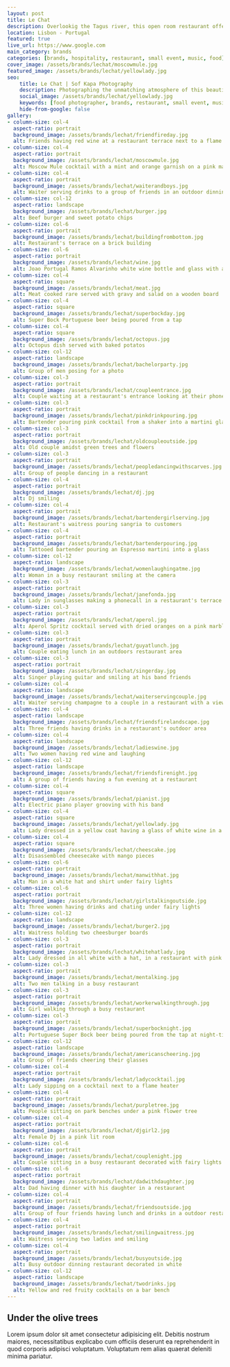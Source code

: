 ```yaml
---
layout: post
title: Le Chat
description: Overlookig the Tagus river, this open room restaurant offers great views, food and atmosphere to its customers
location: Lisbon - Portugal
featured: true
live_url: https://www.google.com
main_category: brands
categories: [brands, hospitality, restaurant, small event, music, food]
cover_image: /assets/brands/lechat/moscowmule.jpg
featured_image: /assets/brands/lechat/yellowlady.jpg
seo:
    title: Le Chat | Sof Kapa Photography
    description: Photographing the unmatching atmosphere of this beautiful open room restaurant overlooking the Tagus river
    social_image: /assets/brands/lechat/yellowlady.jpg
    keywords: [food photographer, brands, restaurant, small event, music, lisbon]
    hide-from-google: false 
gallery:
- column-size: col-4
  aspect-ratio: portrait
  background_image: /assets/brands/lechat/friendfireday.jpg
  alt: Friends having red wine at a restaurant terrace next to a flame heater
- column-size: col-4
  aspect-ratio: portrait
  background_image: /assets/brands/lechat/moscowmule.jpg
  alt: Moscow Mule cocktail with a mint and orange garnish on a pink marble bench
- column-size: col-4
  aspect-ratio: portrait
  background_image: /assets/brands/lechat/waiterandboys.jpg
  alt: Waiter serving drinks to a group of friends in an outdoor dinning area
- column-size: col-12
  aspect-ratio: landscape
  background_image: /assets/brands/lechat/burger.jpg
  alt: Beef burger and sweet potato chips
- column-size: col-6
  aspect-ratio: portrait
  background_image: /assets/brands/lechat/buildingfrombottom.jpg
  alt: Restaurant's terrace on a brick building 
- column-size: col-6
  aspect-ratio: portrait
  background_image: /assets/brands/lechat/wine.jpg
  alt: Joao Portugal Ramos Alvarinho white wine bottle and glass with a banana plant backdrop
- column-size: col-4
  aspect-ratio: square
  background_image: /assets/brands/lechat/meat.jpg
  alt: Meat cooked rare served with gravy and salad on a wooden board
- column-size: col-4
  aspect-ratio: square
  background_image: /assets/brands/lechat/superbockday.jpg
  alt: Super Bock Portuguese beer being poured from a tap 
- column-size: col-4
  aspect-ratio: square
  background_image: /assets/brands/lechat/octopus.jpg
  alt: Octopus dish served with baked potatos
- column-size: col-12
  aspect-ratio: landscape
  background_image: /assets/brands/lechat/bachelorparty.jpg
  alt: Group of men posing for a photo 
- column-size: col-3
  aspect-ratio: portrait
  background_image: /assets/brands/lechat/coupleentrance.jpg
  alt: Couple waiting at a restaurant's entrance looking at their phones 
- column-size: col-3
  aspect-ratio: portrait
  background_image: /assets/brands/lechat/pinkdrinkpouring.jpg
  alt: Bartender pouring pink cocktail from a shaker into a martini glass
- column-size: col-3
  aspect-ratio: portrait
  background_image: /assets/brands/lechat/oldcoupleoutside.jpg
  alt: Old couple amidst green trees and flowers
- column-size: col-3
  aspect-ratio: portrait
  background_image: /assets/brands/lechat/peopledancingwithscarves.jpg
  alt: Group of people dancing in a restaurant
- column-size: col-4
  aspect-ratio: portrait
  background_image: /assets/brands/lechat/dj.jpg
  alt: Dj smiling
- column-size: col-4
  aspect-ratio: portrait
  background_image: /assets/brands/lechat/bartendergirlserving.jpg
  alt: Restaurant's waitress pouring sangria to customers
- column-size: col-4
  aspect-ratio: portrait
  background_image: /assets/brands/lechat/bartenderpouring.jpg
  alt: Tattooed bartender pouring an Espresso martini into a glass
- column-size: col-12
  aspect-ratio: landscape
  background_image: /assets/brands/lechat/womenlaughingatme.jpg
  alt: Woman in a busy restaurant smiling at the camera
- column-size: col-3
  aspect-ratio: portrait
  background_image: /assets/brands/lechat/janefonda.jpg
  alt: Lady in sunglasses making a phonecall in a restaurant's terrace
- column-size: col-3
  aspect-ratio: portrait
  background_image: /assets/brands/lechat/aperol.jpg
  alt: Aperol Spritz cocktail served with dried oranges on a pink marble bench
- column-size: col-3
  aspect-ratio: portrait
  background_image: /assets/brands/lechat/guyatlunch.jpg
  alt: Couple eating lunch in an outdoors restaurant area
- column-size: col-3
  aspect-ratio: portrait
  background_image: /assets/brands/lechat/singerday.jpg
  alt: Singer playing guitar and smiling at his band friends
- column-size: col-4
  aspect-ratio: landscape
  background_image: /assets/brands/lechat/waiterservingcouple.jpg
  alt: Waiter serving champagne to a couple in a restaurant with a view
- column-size: col-4
  aspect-ratio: landscape
  background_image: /assets/brands/lechat/friendsfirelandscape.jpg
  alt: Three friends having drinks in a restaurant's outdoor area
- column-size: col-4
  aspect-ratio: landscape
  background_image: /assets/brands/lechat/ladieswine.jpg
  alt: Two women having red wine and laughing
- column-size: col-12
  aspect-ratio: landscape
  background_image: /assets/brands/lechat/friendsfirenight.jpg
  alt: A group of friends having a fun evening at a restaurant
- column-size: col-4
  aspect-ratio: square
  background_image: /assets/brands/lechat/pianist.jpg
  alt: Electric piano player grooving with his band
- column-size: col-4
  aspect-ratio: square
  background_image: /assets/brands/lechat/yellowlady.jpg
  alt: Lady dressed in a yellow coat having a glass of white wine in a restaurant's terrace
- column-size: col-4
  aspect-ratio: square
  background_image: /assets/brands/lechat/cheescake.jpg
  alt: Disassembled cheesecake with mango pieces
- column-size: col-6
  aspect-ratio: portrait
  background_image: /assets/brands/lechat/manwithhat.jpg
  alt: Man in a white hat and shirt under fairy lights
- column-size: col-6
  aspect-ratio: portrait
  background_image: /assets/brands/lechat/girlstalkingoutside.jpg
  alt: Three women having drinks and chating under fairy lights
- column-size: col-12
  aspect-ratio: landscape
  background_image: /assets/brands/lechat/burger2.jpg
  alt: Waitress holding two cheesburger boards
- column-size: col-3
  aspect-ratio: portrait
  background_image: /assets/brands/lechat/whitehatlady.jpg
  alt: Lady dressed in all white with a hat, in a restaurant with pink lighting
- column-size: col-3
  aspect-ratio: portrait
  background_image: /assets/brands/lechat/mentalking.jpg
  alt: Two men talking in a busy restaurant
- column-size: col-3
  aspect-ratio: portrait
  background_image: /assets/brands/lechat/workerwalkingthrough.jpg
  alt: Girl walking through a busy restaurant
- column-size: col-3
  aspect-ratio: portrait
  background_image: /assets/brands/lechat/superbocknight.jpg
  alt: Portuguese Super Bock beer being poured from the tap at night-time
- column-size: col-12
  aspect-ratio: landscape
  background_image: /assets/brands/lechat/americanscheering.jpg
  alt: Group of friends cheering their glasses
- column-size: col-4
  aspect-ratio: portrait
  background_image: /assets/brands/lechat/ladycocktail.jpg
  alt: Lady sipping on a cocktail next to a flame heater
- column-size: col-4
  aspect-ratio: portrait
  background_image: /assets/brands/lechat/purpletree.jpg
  alt: People sitting on park benches under a pink flower tree
- column-size: col-4
  aspect-ratio: portrait
  background_image: /assets/brands/lechat/djgirl2.jpg
  alt: Female Dj in a pink lit room
- column-size: col-6
  aspect-ratio: portrait
  background_image: /assets/brands/lechat/couplenight.jpg
  alt: Couple sitting in a busy restaurant decorated with fairy lights
- column-size: col-6
  aspect-ratio: portrait
  background_image: /assets/brands/lechat/dadwithdaughter.jpg
  alt: Dad having dinner with his daughter in a restaurant
- column-size: col-4
  aspect-ratio: portrait
  background_image: /assets/brands/lechat/friendsoutside.jpg
  alt: Group of four friends having lunch and drinks in a outdoor restaurant with a view
- column-size: col-4
  aspect-ratio: portrait
  background_image: /assets/brands/lechat/smilingwaitress.jpg
  alt: Waitress serving two ladies and smiling
- column-size: col-4
  aspect-ratio: portrait
  background_image: /assets/brands/lechat/busyoutside.jpg
  alt: Busy outdoor dinning restaurant decorated in white
- column-size: col-12
  aspect-ratio: landscape
  background_image: /assets/brands/lechat/twodrinks.jpg
  alt: Yellow and red fruity cocktails on a bar bench
---
```


## Under the olive trees

Lorem ipsum dolor sit amet consectetur adipisicing elit. Debitis nostrum maiores, necessitatibus explicabo cum officiis deserunt ea reprehenderit in quod corporis adipisci voluptatum. Voluptatum rem alias quaerat deleniti minima pariatur.


